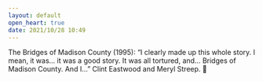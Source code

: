 ```yaml
---
layout: default
open_heart: true
date: 2021/10/28 10:49
---
```


The Bridges of Madison County (1995): “I clearly made up this whole story. I mean, it was… it was a good story. It was all tortured, and… Bridges of Madison County. And I…”
Clint Eastwood and Meryl Streep. 🥺
